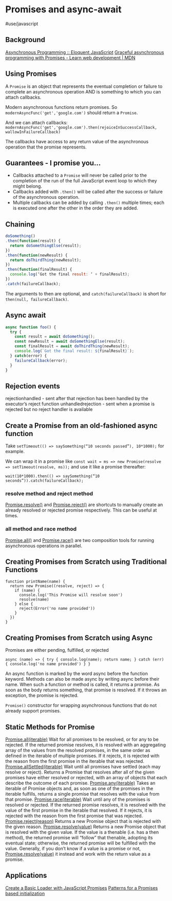 # Promises and async-await
#use/javascript

## Background
[Asynchronous Programming :: Eloquent JavaScript](https://eloquentjavascript.net/11_async.html)
[Graceful asynchronous programming with Promises - Learn web development | MDN](https://developer.mozilla.org/en-US/docs/Learn/JavaScript/Asynchronous/Promises)

## Using Promises
A `Promise` is an object that represents the eventual completion or failure to complete an asynchronous operation AND is something to which you can attach callbacks.

Modern asynchronous functions return promises. So `modernAsyncFunc('get','google.com')` should return a `Promise`.

And we can attach callbacks: `modernAsyncFunc('get','google.com').then(rejoiceInSuccessCallback, wallowInFailureCallback)`

The callbacks have access to any return value of the asynchronous operation that the promise represents.

## Guarantees - I promise you…
* Callbacks attached to a `Promise` will never be called prior to the completion of the run of the full JavaScript event loop to which they might belong.
* Callbacks added with `.then()` will be called after the success or failure of the asynchronous operation.
* Multiple callbacks can be added by calling `.then()` multiple times; each is executed one after the other in the order they are added.

## Chaining
```javascript
doSomething()
.then(function(result) {
  return doSomethingElse(result);
})
.then(function(newResult) {
  return doThirdThing(newResult);
})
.then(function(finalResult) {
  console.log(‘Got the final result: ‘ + finalResult);
})
.catch(failureCallback);
```

The arguments to then are optional, and `catch(failureCallback)` is short for `then(null, failureCallback)`.

## Async await
```javascript
async function foo() {
  try {
    const result = await doSomething();
    const newResult = await doSomethingElse(result);
    const finalResult = await doThirdThing(newResult);
    console.log(`Got the final result: ${finalResult}`);
  } catch(error) {
    failureCallback(error);
  }
}
```

## Rejection events
rejectionhandled - sent after that rejection has been handled by the executor’s reject function
unhandledrejection - sent when a promise is rejected but no reject handler is available

## Create a Promise from an old-fashioned async function
Take `setTimeout(() => saySomething(“10 seconds passed”), 10*1000);` for example.

We can wrap it in a promise like `const wait = ms => new Promise(resolve => setTimeout(resolve, ms));` and use it like a promise thereafter:

```
wait(10*1000).then(() => saySomething(“10 seconds”)).catch(failureCallback);
```

### resolve method and reject method
[Promise.resolve()](https://developer.mozilla.org/en-US/docs/Web/JavaScript/Reference/Global_Objects/Promise/resolve)  and  [Promise.reject()](https://developer.mozilla.org/en-US/docs/Web/JavaScript/Reference/Global_Objects/Promise/reject)  are shortcuts to manually create an already resolved or rejected promise respectively. This can be useful at times.

### all method and race method
[Promise.all()](https://developer.mozilla.org/en-US/docs/Web/JavaScript/Reference/Global_Objects/Promise/all)  and  [Promise.race()](https://developer.mozilla.org/en-US/docs/Web/JavaScript/Reference/Global_Objects/Promise/race)  are two composition tools for running asynchronous operations in parallel.

## Creating Promises from Scratch using Traditional Functions
```
function printName(name) {
  return new Promise((resolve, reject) => {
    if (name) {
      console.log('This Promise will resolve soon')
      resolve(name)
    } else {
      reject(Error('no name provided'))
    }
  })
}
```

## Creating Promises from Scratch using Async
Promises are either pending, fulfilled, or rejected

`async (name) => { try { console.log(name); return name; } catch (err) { console.log('no name provided') } }`

An async function is marked by the word async before the function keyword. Methods can also be made async by writing async before their name. When such a function or method is called, it returns a promise. As soon as the body returns something, that promise is resolved. If it throws an exception, the promise is rejected.

`Promise()` constructor for wrapping asynchronous functions that do not already support promises.

## Static Methods for Promise
 [Promise.all(iterable)](https://developer.mozilla.org/en-US/docs/Web/JavaScript/Reference/Global_Objects/Promise/all) Wait for all promises to be resolved, or for any to be rejected.
If the returned promise resolves, it is resolved with an aggregating array of the values from the resolved promises, in the same order as defined in the iterable of multiple promises.
If it rejects, it is rejected with the reason from the first promise in the iterable that was rejected.
 [Promise.allSettled(iterable)](https://developer.mozilla.org/en-US/docs/Web/JavaScript/Reference/Global_Objects/Promise/allSettled) Wait until all promises have settled (each may resolve or reject).
Returns a Promise that resolves after all of the given promises have either resolved or rejected, with an array of objects that each describe the outcome of each promise.
 [Promise.any(iterable)](https://developer.mozilla.org/en-US/docs/Web/JavaScript/Reference/Global_Objects/Promise/any) Takes an iterable of Promise objects and, as soon as one of the promises in the iterable fulfills, returns a single promise that resolves with the value from that promise.
 [Promise.race(iterable)](https://developer.mozilla.org/en-US/docs/Web/JavaScript/Reference/Global_Objects/Promise/race) Wait until any of the promises is resolved or rejected.
If the returned promise resolves, it is resolved with the value of the first promise in the iterable that resolved.
If it rejects, it is rejected with the reason from the first promise that was rejected.
 [Promise.reject(reason)](https://developer.mozilla.org/en-US/docs/Web/JavaScript/Reference/Global_Objects/Promise/reject) Returns a new Promise object that is rejected with the given reason.
 [Promise.resolve(value)](https://developer.mozilla.org/en-US/docs/Web/JavaScript/Reference/Global_Objects/Promise/resolve) Returns a new Promise object that is resolved with the given value. If the value is a thenable (i.e. has a then method), the returned promise will “follow” that thenable, adopting its eventual state; otherwise, the returned promise will be fulfilled with the value.
Generally, if you don’t know if a value is a promise or not,  [Promise.resolve(value)](https://developer.mozilla.org/en-US/docs/Web/JavaScript/Reference/Global_Objects/Promise/resolve)  it instead and work with the return value as a promise.

## Applications
[Create a Basic Loader with JavaScript Promises](https://davidwalsh.name/javascript-loader)
[Patterns for a Promises based initialization](https://jeremenichelli.io/2016/04/patterns-for-a-promise-based-initialization/)
